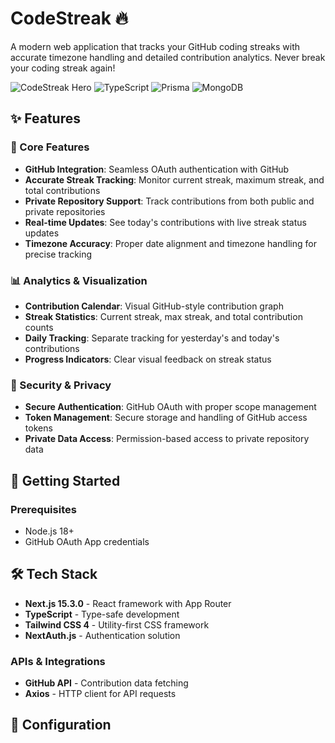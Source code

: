 # CodeStreak 🔥

A modern web application that tracks your GitHub coding streaks with accurate timezone handling and detailed contribution analytics. Never break your coding streak again!

![CodeStreak Hero](https://img.shields.io/badge/Next.js-15.3.0-black?style=for-the-badge&logo=next.js)
![TypeScript](https://img.shields.io/badge/TypeScript-5.0-blue?style=for-the-badge&logo=typescript)
![Prisma](https://img.shields.io/badge/Prisma-6.6.0-2D3748?style=for-the-badge&logo=prisma)
![MongoDB](https://img.shields.io/badge/MongoDB-Database-green?style=for-the-badge&logo=mongodb)

## ✨ Features

### 🎯 Core Features
- **GitHub Integration**: Seamless OAuth authentication with GitHub
- **Accurate Streak Tracking**: Monitor current streak, maximum streak, and total contributions
- **Private Repository Support**: Track contributions from both public and private repositories
- **Real-time Updates**: See today's contributions with live streak status updates
- **Timezone Accuracy**: Proper date alignment and timezone handling for precise tracking

### 📊 Analytics & Visualization
- **Contribution Calendar**: Visual GitHub-style contribution graph
- **Streak Statistics**: Current streak, max streak, and total contribution counts
- **Daily Tracking**: Separate tracking for yesterday's and today's contributions
- **Progress Indicators**: Clear visual feedback on streak status

### 🔐 Security & Privacy
- **Secure Authentication**: GitHub OAuth with proper scope management
- **Token Management**: Secure storage and handling of GitHub access tokens
- **Private Data Access**: Permission-based access to private repository data

## 🚀 Getting Started

### Prerequisites
- Node.js 18+ 
- GitHub OAuth App credentials

## 🛠️ Tech Stack

- **Next.js 15.3.0** - React framework with App Router
- **TypeScript** - Type-safe development
- **Tailwind CSS 4** - Utility-first CSS framework
- **NextAuth.js** - Authentication solution

### APIs & Integrations
- **GitHub API** - Contribution data fetching
- **Axios** - HTTP client for API requests

## 🔧 Configuration
